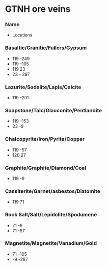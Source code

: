 # GTNH ore veins 

### Name
* Locations

### Basaltic/Granitic/Fullers/Gypsum
* 119 -249
* 119 -105
* 119   23
* 23 - 297

### Lazurite/Sodalite/Lapis/Calcite
* 119 -201

### Soapstone/Talc/Glauconite/Pentlandite
* 119 -153
* 23   -9

### Chalcopyrite/Iron/Pyrite/Copper
* 119 -57
* 120  27

### Graphite/Graphite/Diamond/Coal
* 119  -9

### Cassiterite/Garnet/asbestos/Diatomite
* 119  71

### Rock Salt/Salt/Lepidolite/Spodumene
* 71   -9
* 71  -57

### Magnetite/Magnetite/Vanadium/Gold
* 71 -105
* -9 -297 
 
